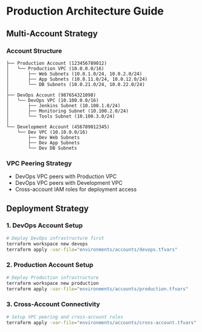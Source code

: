 # Production Architecture Guide

## Multi-Account Strategy

### Account Structure
```
├── Production Account (123456789012)
│   └── Production VPC (10.0.0.0/16)
│       ├── Web Subnets (10.0.1.0/24, 10.0.2.0/24)
│       ├── App Subnets (10.0.11.0/24, 10.0.12.0/24)
│       └── DB Subnets (10.0.21.0/24, 10.0.22.0/24)
│
├── DevOps Account (987654321098)
│   └── DevOps VPC (10.100.0.0/16)
│       ├── Jenkins Subnet (10.100.1.0/24)
│       ├── Monitoring Subnet (10.100.2.0/24)
│       └── Tools Subnet (10.100.3.0/24)
│
└── Development Account (456789012345)
    └── Dev VPC (10.10.0.0/16)
        ├── Dev Web Subnets
        ├── Dev App Subnets
        └── Dev DB Subnets
```

### VPC Peering Strategy
- DevOps VPC peers with Production VPC
- DevOps VPC peers with Development VPC
- Cross-account IAM roles for deployment access

## Deployment Strategy

### 1. DevOps Account Setup
```bash
# Deploy DevOps infrastructure first
terraform workspace new devops
terraform apply -var-file="environments/accounts/devops.tfvars"
```

### 2. Production Account Setup
```bash
# Deploy Production infrastructure
terraform workspace new production
terraform apply -var-file="environments/accounts/production.tfvars"
```

### 3. Cross-Account Connectivity
```bash
# Setup VPC peering and cross-account roles
terraform apply -var-file="environments/accounts/cross-account.tfvars"
```